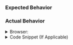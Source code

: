 <!--
Is your issue for a new theme or language? As of Carbon `3.0.0`, the core Carbon team is no
longer implementing new themes or languages ourselves, but we are happy to accept PRs to add new ones.

Please see https://github.com/carbon-app/carbon/blob/master/.github/CONTRIBUTING.md#adding-themeslanguages for notes on how to do so 😄
-->
<!-- Attach a screenshot where applicable -->

### Expected Behavior

### Actual Behavior

<details>
  <summary>Browser: </summary>
  <!-- Enter your Browser information here -->
</details>

<details>
  <summary>Code Snippet (If Applicable)</summary>
  <!-- Paste an example code snippet as plain text here for failure cases -->
</details>
